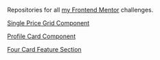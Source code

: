 Repositories for all [my Frontend Mentor](https://www.frontendmentor.io/profile/emrido) challenges.

[Single Price Grid Component](https://emrido.github.io/frontendmentor-challenges/Single%20Price%20Grid%20Component/index.html)

[Profile Card Component](https://emrido.github.io/frontendmentor-challenges/Profile%20Card%20Component/index.html)

[Four Card Feature Section](https://emrido.github.io/frontendmentor-challenges/Four%20Card%20Feature%20Section/index.html)
